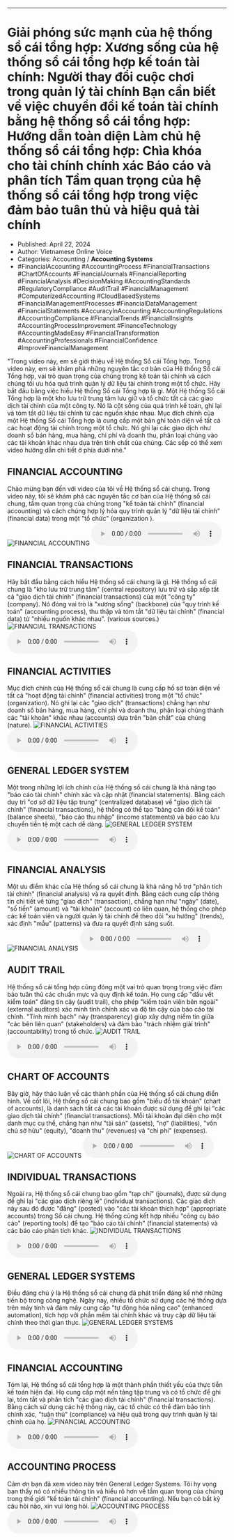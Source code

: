 
---

# Giải phóng sức mạnh của hệ thống sổ cái tổng hợp: Xương sống của hệ thống sổ cái tổng hợp kế toán tài chính: Người thay đổi cuộc chơi trong quản lý tài chính Bạn cần biết về việc chuyển đổi kế toán tài chính bằng hệ thống sổ cái tổng hợp: Hướng dẫn toàn diện Làm chủ hệ thống sổ cái tổng hợp: Chìa khóa cho tài chính chính xác Báo cáo và phân tích Tầm quan trọng của hệ thống sổ cái tổng hợp trong việc đảm bảo tuân thủ và hiệu quả tài chính

- Published: April 22, 2024
- Author: Vietnamese Online Voice
- Categories: Accounting / **Accounting Systems**
- #FinancialAccounting #AccountingProcess #FinancialTransactions #ChartOfAccounts #FinancialJournals #FinancialReporting #FinancialAnalysis #DecisionMaking #AccountingStandards #RegulatoryCompliance #AuditTrail #FinancialManagement #ComputerizedAccounting #CloudBasedSystems #FinancialManagementProcesses #FinancialDataManagement #FinancialStatements #AccuracyInAccounting #AccountingRegulations #AccountingCompliance #FinancialTrends #FinancialInsights #AccountingProcessImprovement #FinanceTechnology #AccountingMadeEasy #FinancialTransformation #AccountingProfessionals #FinancialConfidence #ImproveFinancialManagement

"Trong video này, em sẽ giới thiệu về Hệ thống Sổ cái Tổng hợp. Trong video này, em sẽ khám phá những nguyên tắc cơ bản của Hệ thống Sổ cái Tổng hợp, vai trò quan trọng của chúng trong kế toán tài chính và cách chúng tối ưu hóa quá trình quản lý dữ liệu tài chính trong một tổ chức. Hãy bắt đầu bằng việc hiểu Hệ thống Sổ cái Tổng hợp là gì. Một Hệ thống Sổ cái Tổng hợp là một kho lưu trữ trung tâm lưu giữ và tổ chức tất cả các giao dịch tài chính của một công ty. Nó là cột sống của quá trình kế toán, ghi lại và tóm tắt dữ liệu tài chính từ các nguồn khác nhau. Mục đích chính của một Hệ thống Sổ cái Tổng hợp là cung cấp một bản ghi toàn diện về tất cả các hoạt động tài chính trong một tổ chức. Nó ghi lại các giao dịch như doanh số bán hàng, mua hàng, chi phí và doanh thu, phân loại chúng vào các tài khoản khác nhau dựa trên tính chất của chúng. Các sếp có thể xem video hướng dẫn chi tiết ở phía dưới nhé."


## FINANCIAL ACCOUNTING

Chào mừng bạn đến với video của tôi về Hệ thống sổ cái chung. Trong video này, tôi sẽ khám phá các nguyên tắc cơ bản của Hệ thống sổ cái chung, tầm quan trọng của chúng trong "kế toán tài chính" (financial accounting) và cách chúng hợp lý hóa quy trình quản lý "dữ liệu tài chính" (financial data) trong một "tổ chức" (organization ).
![FINANCIAL ACCOUNTING](https://http-archiver-apis-production-80.schnworks.com/storage/images/transitions/2024-04-22/transition-39867732623-Montserrat-Medium-673AB7.jpg)
<audio controls>
    <source src="https://http-archiver-apis-production-80.schnworks.com/storage/audio/file-12077699079.mp3" type="audio/mpeg">
</audio>



## FINANCIAL TRANSACTIONS

Hãy bắt đầu bằng cách hiểu Hệ thống sổ cái chung là gì. Hệ thống sổ cái chung là "kho lưu trữ trung tâm" (central repository) lưu trữ và sắp xếp tất cả "giao dịch tài chính" (financial transactions) ​​của một "công ty" (company). Nó đóng vai trò là "xương sống" (backbone) của "quy trình kế toán" (accounting process), thu thập và tóm tắt "dữ liệu tài chính" (financial data) từ "nhiều nguồn khác nhau". (various sources.)
![FINANCIAL TRANSACTIONS](https://http-archiver-apis-production-80.schnworks.com/storage/images/transitions/2024-04-22/transition-23392171309-Montserrat-Regular-7B1FA2.jpg)
<audio controls>
    <source src="https://http-archiver-apis-production-80.schnworks.com/storage/audio/file-34358164326.mp3" type="audio/mpeg">
</audio>



## FINANCIAL ACTIVITIES

Mục đích chính của Hệ thống sổ cái chung là cung cấp hồ sơ toàn diện về tất cả "hoạt động tài chính" (financial activities) trong một "tổ chức" (organization). Nó ghi lại các "giao dịch" (transactions) chẳng hạn như doanh số bán hàng, mua hàng, chi phí và doanh thu, phân loại chúng thành các "tài khoản" khác nhau (accounts) dựa trên "bản chất" của chúng (nature).
![FINANCIAL ACTIVITIES](https://http-archiver-apis-production-80.schnworks.com/storage/images/transitions/2024-04-22/transition--8565815423-Montserrat-Bold-283593.jpg)
<audio controls>
    <source src="https://http-archiver-apis-production-80.schnworks.com/storage/audio/file-10102727420.mp3" type="audio/mpeg">
</audio>



## GENERAL LEDGER SYSTEM

Một trong những lợi ích chính của Hệ thống sổ cái chung là khả năng tạo "báo cáo tài chính" chính xác và cập nhật (financial statements). Bằng cách duy trì "cơ sở dữ liệu tập trung" (centralized database) về "giao dịch tài chính" (financial transactions), hệ thống có thể tạo "bảng cân đối kế toán" (balance sheets), "báo cáo thu nhập" (income statements) và báo cáo lưu chuyển tiền tệ một cách dễ dàng.
![GENERAL LEDGER SYSTEM](https://http-archiver-apis-production-80.schnworks.com/storage/images/transitions/2024-04-22/transition-25382340030-Montserrat-Black-004895.jpg)
<audio controls>
    <source src="https://http-archiver-apis-production-80.schnworks.com/storage/audio/file-16407879764.mp3" type="audio/mpeg">
</audio>



## FINANCIAL ANALYSIS

Một ưu điểm khác của Hệ thống sổ cái chung là khả năng hỗ trợ "phân tích tài chính" (financial analysis) và ra quyết định. Bằng cách cung cấp thông tin chi tiết về từng "giao dịch" (transaction), chẳng hạn như "ngày" (date), "số tiền" (amount) và "tài khoản" (account) có liên quan, hệ thống cho phép các kế toán viên và người quản lý tài chính để theo dõi "xu hướng" (trends), xác định "mẫu" (patterns) và đưa ra quyết định sáng suốt.
![FINANCIAL ANALYSIS](https://http-archiver-apis-production-80.schnworks.com/storage/images/transitions/2024-04-22/transition-26699721919-Montserrat-Black-004895.jpg)
<audio controls>
    <source src="https://http-archiver-apis-production-80.schnworks.com/storage/audio/file-27196908350.mp3" type="audio/mpeg">
</audio>



## AUDIT TRAIL

Hệ thống sổ cái tổng hợp cũng đóng một vai trò quan trọng trong việc đảm bảo tuân thủ các chuẩn mực và quy định kế toán. Họ cung cấp "dấu vết kiểm toán" đáng tin cậy (audit trail), cho phép "kiểm toán viên bên ngoài" (external auditors) xác minh tính chính xác và độ tin cậy của báo cáo tài chính. "Tính minh bạch" này (transparency) giúp xây dựng niềm tin giữa "các bên liên quan" (stakeholders) và đảm bảo "trách nhiệm giải trình" (accountability) trong tổ chức.
![AUDIT TRAIL](https://http-archiver-apis-production-80.schnworks.com/storage/images/transitions/2024-04-22/transition-5908503395-Montserrat-Black-004895.jpg)
<audio controls>
    <source src="https://http-archiver-apis-production-80.schnworks.com/storage/audio/file-7583402313.mp3" type="audio/mpeg">
</audio>



## CHART OF ACCOUNTS

Bây giờ, hãy thảo luận về các thành phần của Hệ thống sổ cái chung điển hình. Về cốt lõi, Hệ thống sổ cái chung bao gồm "biểu đồ tài khoản" (chart of accounts), là danh sách tất cả các tài khoản được sử dụng để ghi lại "các giao dịch tài chính" (financial transactions). Mỗi tài khoản đại diện cho một danh mục cụ thể, chẳng hạn như "tài sản" (assets), "nợ" (liabilities), "vốn chủ sở hữu" (equity), "doanh thu" (revenues) và "chi phí" (expenses).
![CHART OF ACCOUNTS](https://http-archiver-apis-production-80.schnworks.com/storage/images/transitions/2024-04-22/transition-1697987052-Montserrat-Regular-7B1FA2.jpg)
<audio controls>
    <source src="https://http-archiver-apis-production-80.schnworks.com/storage/audio/file-28710494867.mp3" type="audio/mpeg">
</audio>



## INDIVIDUAL TRANSACTIONS

Ngoài ra, Hệ thống sổ cái chung bao gồm "tạp chí" (journals), được sử dụng để ghi lại "các giao dịch riêng lẻ" (individual transactions). Các giao dịch này sau đó được "đăng" (posted) vào "các tài khoản thích hợp" (appropriate accounts) trong Sổ cái chung. Hệ thống cũng kết hợp nhiều "công cụ báo cáo" (reporting tools) để tạo "báo cáo tài chính" (financial statements) và các báo cáo phân tích khác.
![INDIVIDUAL TRANSACTIONS](https://http-archiver-apis-production-80.schnworks.com/storage/images/transitions/2024-04-22/transition--6656837600-Montserrat-Medium-303F9F.jpg)
<audio controls>
    <source src="https://http-archiver-apis-production-80.schnworks.com/storage/audio/file-13530640292.mp3" type="audio/mpeg">
</audio>



## GENERAL LEDGER SYSTEMS

Điều đáng chú ý là Hệ thống sổ cái chung đã phát triển đáng kể nhờ những tiến bộ trong công nghệ. Ngày nay, nhiều tổ chức sử dụng các hệ thống dựa trên máy tính và đám mây cung cấp "tự động hóa nâng cao" (enhanced automation), tích hợp với phần mềm tài chính khác và truy cập dữ liệu tài chính theo thời gian thực.
![GENERAL LEDGER SYSTEMS](https://http-archiver-apis-production-80.schnworks.com/storage/images/transitions/2024-04-22/transition-7123387514-Montserrat-Regular-4A148C.jpg)
<audio controls>
    <source src="https://http-archiver-apis-production-80.schnworks.com/storage/audio/file-16184415903.mp3" type="audio/mpeg">
</audio>



## FINANCIAL ACCOUNTING

Tóm lại, Hệ thống sổ cái tổng hợp là một thành phần thiết yếu của thực tiễn kế toán hiện đại. Họ cung cấp một nền tảng tập trung và có tổ chức để ghi lại, tóm tắt và phân tích "các giao dịch tài chính" (financial transactions). Bằng cách sử dụng các hệ thống này, các tổ chức có thể đảm bảo tính chính xác, "tuân thủ" (compliance) và hiệu quả trong quy trình quản lý tài chính của họ.
![FINANCIAL ACCOUNTING](https://http-archiver-apis-production-80.schnworks.com/storage/images/transitions/2024-04-22/transition--10066153203-Montserrat-ExtraBold-880E4F.jpg)
<audio controls>
    <source src="https://http-archiver-apis-production-80.schnworks.com/storage/audio/file-24929076118.mp3" type="audio/mpeg">
</audio>



## ACCOUNTING PROCESS

Cảm ơn bạn đã xem video này trên General Ledger Systems. Tôi hy vọng bạn thấy nó có nhiều thông tin và hiểu rõ hơn về tầm quan trọng của chúng trong thế giới "kế toán tài chính" (financial accounting). Nếu bạn có bất kỳ câu hỏi nào, xin vui lòng hỏi.
![ACCOUNTING PROCESS](https://http-archiver-apis-production-80.schnworks.com/storage/images/transitions/2024-04-22/transition-35975802140-Montserrat-Medium-1A237E.jpg)
<audio controls>
    <source src="https://http-archiver-apis-production-80.schnworks.com/storage/audio/file-18646436764.mp3" type="audio/mpeg">
</audio>

